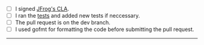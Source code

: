 - [ ] I signed [JFrog's CLA](https://secure.echosign.com/public/hostedForm?formid=5IYKLZ2RXB543N).
- [ ] I ran the [tests](https://github.com/jfrog/jfrog-cli#tests) and added new tests if neccessary.
- [ ] The pull request is on the dev branch.
- [ ] I used gofmt for formatting the code before submitting the pull request.
-----
